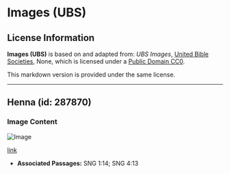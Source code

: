 # Images (UBS)

## License Information

**Images (UBS)** is based on and adapted from: _UBS Images_, [United Bible Societies](https://unitedbiblesocieties.org/), None, which is licensed under a [Public Domain CC0](https://creativecommons.org/public-domain/cc0/).

This markdown version is provided under the same license.



--------------------------------

## Henna (id: 287870)

### Image Content

![Image](https://cdn.aquifer.bible/aquifer-content/resources/Media/WEB-0292_henna.jpg)

[link](https://cdn.aquifer.bible/aquifer-content/resources/Media/WEB-0292_henna.jpg)

* **Associated Passages:** SNG 1:14; SNG 4:13

